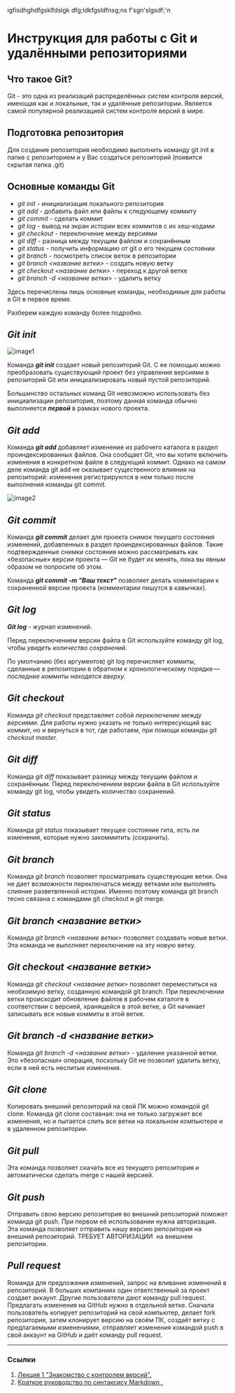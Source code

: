 igfisdhghdfgsklfdslgk
dfg;ldkfgsldfnsg;ns
f'sgn'slgsdf;\'n

# Инструкция для работы с Git и удалёнными репозиториями

## Что такое Git?

Git - это одна из реализаций распределённых систем контроля версий, имеющая как и локальные, так и удалённые репозитории. Является самой популярной реализацией систем контроля версий в мире.

## Подготовка репозитория

Для создание репозитория необходимо выполнить команду git init в папке с репозиторием и у Вас создаться репозиторий (появится скрытая папка .git)

## Основные команды Git

- _git init_ - инициализация локального репозитория
- _git add_ - добавить файл или файлы к следующему коммиту
- _git commit_ - сделать коммит
- _git log_ - вывод на экран истории всех коммитов с их хеш-кодами
- _git checkout_ - переключение между версиями
- _git diff_ - разница между текущим файлом и сохранённым
- _git status_ - получить информацию от git о его текущем состоянии
- _git branch_ - посмотреть список веток в репозитории
- _git branch <название ветки>_ - создать новую ветку
- _git checkout <название ветки>_ - переход к другой ветке
- _git branch -d <название ветки>_ - удалить ветку

Здесь перечислены лишь основные команды, необходимые для работы в Git в первое время.

Разберем каждую команду более подробно.

## _Git init_

![image1](hero.svg)

Команда **_git init_** создает новый репозиторий Git. С ее помощью можно преобразовать существующий проект без управления версиями в репозиторий Git или инициализировать новый пустой репозиторий.

Большинство остальных команд Git невозможно использовать без инициализации репозитория, поэтому данная команда обычно выполняется **_первой_** в рамках нового проекта.

## _Git add_

Команда **_git add_** добавляет изменение из рабочего каталога в раздел проиндексированных файлов. Она сообщает Git, что вы хотите включить изменения в конкретном файле в следующий коммит. Однако на самом деле команда git add не оказывает существенного влияния на репозиторий: изменения регистрируются в нем только после выполнения команды git commit.

![image2](https://sfdctechie.files.wordpress.com/2017/07/git.png)

## _Git commit_

Команда **_git commit_** делает для проекта снимок текущего состояния изменений, добавленных в раздел проиндексированных файлов. Такие подтвержденные снимки состояния можно рассматривать как «безопасные» версии проекта — Git не будет их менять, пока вы явным образом не попросите об этом.

Команда **_git commit -m "Ваш текст"_** позволяет делать комментарии к сохраненной версии проекта (комментарии пишутся в кавычках).

## _Git log_

**_Git log_** - журнал изменений.

Перед переключением версии файла в Git используйте команду git log, чтобы _увидеть количество сохранений._

По умолчанию (без аргументов) git log перечисляет коммиты, сделанные в репозитории в обратном к хронологическому порядке — *последние коммиты находятся вверху.*

## _Git checkout_

Команда _git checkout_ представляет собой _переключение между версиями_.
Для работы нужно указать не только интересующий вас коммит, но и вернуться в тот, где работаем, при помощи команды _git checkout master._

## _Git diff_

Команда _git diff_ показывает разницу между текущим файлом и сохранённым.
Перед переключением версии файла в Git используйте команду git log, чтобы увидеть количество сохранений.

## _Git status_

Команда _git status_ показывает текущее состояние гита, есть ли изменения, которые нужно закоммитить (сохранить).

## _Git branch_

Команда _git branch_ позволяет просматривать существующие ветки. Она не дает возможности переключаться между ветками или выполнять слияние разветвленной истории. Именно поэтому команда git branch тесно связана с командами git checkout и git merge.

## _Git branch <название ветки>_

Команда _git branch <название ветки>_ позволяет создавать новые ветки. Эта команда не выполняет переключение на эту новую ветку.

## _Git checkout <название ветки>_

Команда _git checkout <название ветки>_ позволяет переместиться на необхоимую ветку, созданную командой git branch. При переключении ветки происходит обновление файлов в рабочем каталоге в соответствии с версией, хранящейся в этой ветке, а Git начинает записывать все новые коммиты в этой ветке.

## _Git branch -d <название ветки>_

Команда _git branch -d <название ветки>_ - удаление указанной ветки. Это «безопасная» операция, поскольку Git не позволит удалить ветку, если в ней есть неслитые изменения.

## _Git clone_

Копировать внешний репозиторий на свой ПК можно командой git clone. Команда git clone составная: она не только загружает все изменения, но и пытается слить  все ветки на локальном компьютере и в удаленном репозитории.

## _Git pull_

Эта команда позволяет скачать все 
из текущего репозитория и автоматически сделать merge с нашей версией.

## _Git push_

Отправить свою версию репозитория во внешний репозиторий поможет команда git push. При первом её использовании нужна авторизация.
Эта команда позволяет отправить нашу версию репозитория на внешний репозиторий. ТРЕБУЕТ АВТОРИЗАЦИИ  на внешнем репозитории.

## _Pull request_

Rоманда для предложения изменений, запрос на вливание изменений в репозиторий.
В больших компаниях один ответственный за проект создает аккаунт. Другие пользователи дают команду pull request. Предлагать изменения на GitHub нужно в отдельной ветке. Сначала пользователь копирует репозиторий на свой компьютер, делает fork репозитория, затем клонирует версию на своём ПК, создаёт ветку с предлагаемыми изменениями, отправляет изменения командой push в свой аккаунт на GitHub и даёт команду pull request.

---

### Ссылки

1. [Лекция 1 "Знакомство с контролем версий".](https://gbcdn.mrgcdn.ru/uploads/asset/3937510/attachment/187904bc7fa424abc113f5dda8b497ff.pdf "GeekBrains")
2. [Краткое руководство по синтаксису Markdown .](https://paulradzkov.com/2014/markdown_cheatsheet/)

